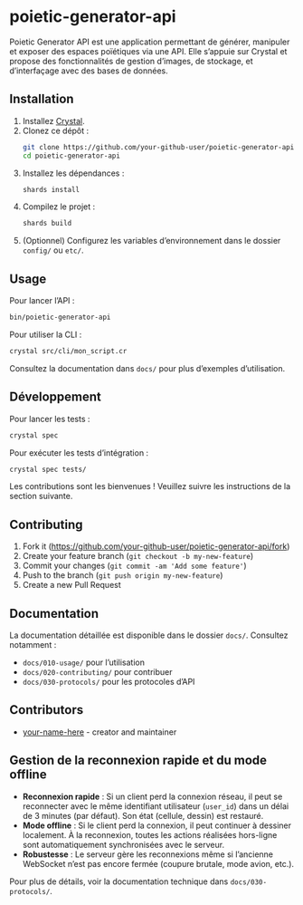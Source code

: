 # poietic-generator-api

Poietic Generator API est une application permettant de générer, manipuler et exposer des espaces poïétiques via une API. Elle s’appuie sur Crystal et propose des fonctionnalités de gestion d’images, de stockage, et d’interfaçage avec des bases de données.

## Installation

1. Installez [Crystal](https://crystal-lang.org/install/).
2. Clonez ce dépôt :
   ```sh
   git clone https://github.com/your-github-user/poietic-generator-api.git
   cd poietic-generator-api
   ```
3. Installez les dépendances :
   ```sh
   shards install
   ```
4. Compilez le projet :
   ```sh
   shards build
   ```
5. (Optionnel) Configurez les variables d’environnement dans le dossier `config/` ou `etc/`.

## Usage

Pour lancer l’API :
```sh
bin/poietic-generator-api
```

Pour utiliser la CLI :
```sh
crystal src/cli/mon_script.cr
```

Consultez la documentation dans `docs/` pour plus d’exemples d’utilisation.

## Développement

Pour lancer les tests :
```sh
crystal spec
```

Pour exécuter les tests d’intégration :
```sh
crystal spec tests/
```

Les contributions sont les bienvenues ! Veuillez suivre les instructions de la section suivante.

## Contributing

1. Fork it (<https://github.com/your-github-user/poietic-generator-api/fork>)
2. Create your feature branch (`git checkout -b my-new-feature`)
3. Commit your changes (`git commit -am 'Add some feature'`)
4. Push to the branch (`git push origin my-new-feature`)
5. Create a new Pull Request

## Documentation

La documentation détaillée est disponible dans le dossier `docs/`. Consultez notamment :
- `docs/010-usage/` pour l’utilisation
- `docs/020-contributing/` pour contribuer
- `docs/030-protocols/` pour les protocoles d’API

## Contributors

- [your-name-here](https://github.com/your-github-user) - creator and maintainer

## Gestion de la reconnexion rapide et du mode offline

- **Reconnexion rapide** : Si un client perd la connexion réseau, il peut se reconnecter avec le même identifiant utilisateur (`user_id`) dans un délai de 3 minutes (par défaut). Son état (cellule, dessin) est restauré.
- **Mode offline** : Si le client perd la connexion, il peut continuer à dessiner localement. À la reconnexion, toutes les actions réalisées hors-ligne sont automatiquement synchronisées avec le serveur.
- **Robustesse** : Le serveur gère les reconnexions même si l’ancienne WebSocket n’est pas encore fermée (coupure brutale, mode avion, etc.).

Pour plus de détails, voir la documentation technique dans `docs/030-protocols/`.
